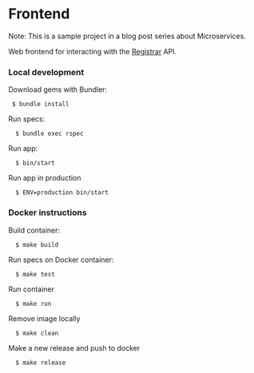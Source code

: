 # Frontend

Note: This is a sample project in a blog post series about Microservices.

Web frontend for interacting with the [Registrar](https://github.com/site-builder/registrar) API.

### Local development

Download gems with Bundler:

     $ bundle install

Run specs:

      $ bundle exec rspec

Run app:

      $ bin/start

Run app in production

      $ ENV=production bin/start

### Docker instructions

Build container:

      $ make build

Run specs on Docker container:

      $ make test

Run container

      $ make run

Remove image locally

      $ make clean

Make a new release and push to docker

      $ make release
